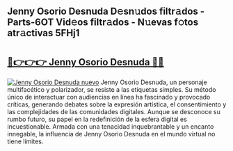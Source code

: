 ## Jenny Osorio Desnuda D𝚎sn𝚞dos filtr𝚊dos - Parts-6OT Vid𝚎os filtr𝚊dos - N𝚞evas f𝚘tos atr𝚊ctivas 5FHj1

# <h2><a href="http://mbayie.tromn.icu/?c=Jenny+Osorio+Desnuda">🔗👉👉👉 Jenny Osorio Desnuda 🔗🔗</a></h2>

[![Jenny Osorio Desnuda nuevo](https://i.imgur.com/pEAQMta.gif)](http://mbayie.tromn.icu/?c=Jenny+Osorio+Desnuda)
Jenny Osorio Desnuda, un personaje multifacético y polarizador, se resiste a las etiquetas simples. Su método único de interactuar con audiencias en línea ha fascinado y provocado críticas, generando debates sobre la expresión artística, el consentimiento y las complejidades de las comunidades digitales. Aunque se desconoce su rumbo futuro, su papel en la redefinición de la esfera digital es incuestionable. Armada con una tenacidad inquebrantable y un encanto innegable, la influencia de Jenny Osorio Desnuda en el mundo virtual no tiene límites.
